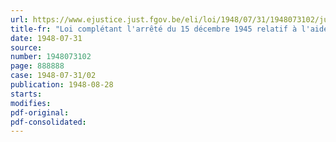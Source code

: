 ```yaml
---
url: https://www.ejustice.just.fgov.be/eli/loi/1948/07/31/1948073102/justel
title-fr: "Loi complétant l'arrêté du 15 décembre 1945 relatif à l'aide aux évacués"
date: 1948-07-31
source:
number: 1948073102
page: 888888
case: 1948-07-31/02
publication: 1948-08-28
starts:
modifies:
pdf-original:
pdf-consolidated:
---
```


